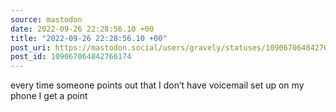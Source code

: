 ```yaml
---
source: mastodon
date: 2022-09-26 22:28:56.10 +00
title: "2022-09-26 22:28:56.10 +00"
post_uri: https://mastodon.social/users/gravely/statuses/109067064842766174
post_id: 109067064842766174
---
```

every time someone points out that I don’t have voicemail set up on my phone I get a point


